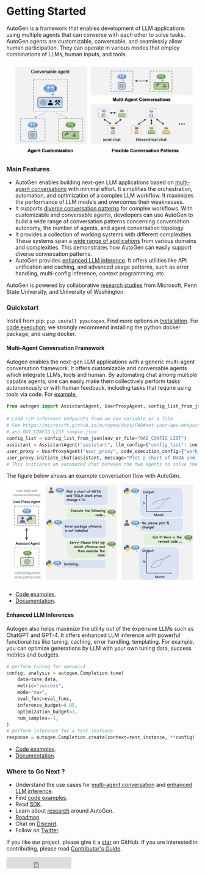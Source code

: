 # Getting Started

<!-- ### Welcome to AutoGen, a library for enabling Next-Gen LLM Applications via Multi-Agent Conversation Framework! -->

AutoGen is a framework that enables development of LLM applications using multiple agents that can converse with each other to solve tasks. AutoGen agents are customizable, conversable, and seamlessly allow human participation. They can operate in various modes that employ combinations of LLMs, human inputs, and tools.

![AutoGen Overview](/img/autogen_agentchat.png)

### Main Features

- AutoGen enables building next-gen LLM applications based on [multi-agent conversations](https://microsoft.github.io/autogen/docs/Use-Cases/agent_chat) with minimal effort. It simplifies the orchestration, automation, and optimization of a complex LLM workflow. It maximizes the performance of LLM models and overcomes their weaknesses.
- It supports [diverse conversation patterns](https://microsoft.github.io/autogen/docs/Use-Cases/agent_chat#supporting-diverse-conversation-patterns) for complex workflows. With customizable and conversable agents, developers can use AutoGen to build a wide range of conversation patterns concerning conversation autonomy,
the number of agents, and agent conversation topology.
- It provides a collection of working systems with different complexities. These systems span a [wide range of applications](https://microsoft.github.io/autogen/docs/Use-Cases/agent_chat#diverse-applications-implemented-with-autogen) from various domains and complexities. This demonstrates how AutoGen can easily support diverse conversation patterns.
- AutoGen provides [enhanced LLM inference](https://microsoft.github.io/autogen/docs/Use-Cases/enhanced_inference#api-unification). It offers utilities like API unification and caching, and advanced usage patterns, such as error handling, multi-config inference, context programming, etc.

AutoGen is powered by collaborative [research studies](/docs/Research) from Microsoft, Penn State University, and University of Washington.

### Quickstart

Install from pip: `pip install pyautogen`. Find more options in [Installation](/docs/Installation).
For [code execution](/docs/FAQ#code-execution), we strongly recommend installing the python docker package, and using docker.

#### Multi-Agent Conversation Framework
Autogen enables the next-gen LLM applications with a generic multi-agent conversation framework. It offers customizable and conversable agents which integrate LLMs, tools and human.
By automating chat among multiple capable agents, one can easily make them collectively perform tasks autonomously or with human feedback, including tasks that require using tools via code. For [example](https://github.com/microsoft/autogen/blob/main/test/twoagent.py),
```python
from autogen import AssistantAgent, UserProxyAgent, config_list_from_json

# Load LLM inference endpoints from an env variable or a file
# See https://microsoft.github.io/autogen/docs/FAQ#set-your-api-endpoints
# and OAI_CONFIG_LIST_sample.json
config_list = config_list_from_json(env_or_file="OAI_CONFIG_LIST")
assistant = AssistantAgent("assistant", llm_config={"config_list": config_list})
user_proxy = UserProxyAgent("user_proxy", code_execution_config={"work_dir": "coding"})
user_proxy.initiate_chat(assistant, message="Plot a chart of NVDA and TESLA stock price change YTD.")
# This initiates an automated chat between the two agents to solve the task
```

The figure below shows an example conversation flow with AutoGen.
![Agent Chat Example](/img/chat_example.png)

* [Code examples](/docs/Examples/AgentChat).
* [Documentation](/docs/Use-Cases/agent_chat).

#### Enhanced LLM Inferences
Autogen also helps maximize the utility out of the expensive LLMs such as ChatGPT and GPT-4. It offers enhanced LLM inference with powerful functionalites like tuning, caching, error handling, templating. For example, you can optimize generations by LLM with your own tuning data, success metrics and budgets.
```python
# perform tuning for openai<1
config, analysis = autogen.Completion.tune(
    data=tune_data,
    metric="success",
    mode="max",
    eval_func=eval_func,
    inference_budget=0.05,
    optimization_budget=3,
    num_samples=-1,
)
# perform inference for a test instance
response = autogen.Completion.create(context=test_instance, **config)
```

* [Code examples](/docs/Examples/Inference).
* [Documentation](/docs/Use-Cases/enhanced_inference).

### Where to Go Next ?

* Understand the use cases for [multi-agent conversation](/docs/Use-Cases/agent_chat) and [enhanced LLM inference](/docs/Use-Cases/enhanced_inference).
* Find [code examples](/docs/Examples/AgentChat).
* Read [SDK](/docs/reference/agentchat/conversable_agent/).
* Learn about [research](/docs/Research) around AutoGen.
* [Roadmap](https://github.com/orgs/microsoft/projects/989/views/3)
* Chat on [Discord](https://discord.gg/pAbnFJrkgZ).
* Follow on [Twitter](https://twitter.com/pyautogen).

If you like our project, please give it a [star](https://github.com/microsoft/autogen) on GitHub. If you are interested in contributing, please read [Contributor's Guide](/docs/Contribute).

<iframe src="https://ghbtns.com/github-btn.html?user=microsoft&amp;repo=autogen&amp;type=star&amp;count=true&amp;size=large" frameborder="0" scrolling="0" width="170" height="30" title="GitHub"></iframe>
